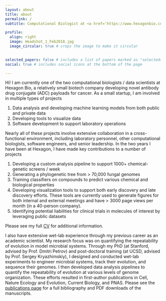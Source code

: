 ```yaml
---
layout: about
title: about
permalink: /
subtitle: Computational Biologist at <a href='https://www.hexagonbio.com/'>Hexagon Bio</a>

profile:
  align: right
  image: Headshot_1_Feb2018.jpg
  image_circular: true # crops the image to make it circular
  

selected_papers: false # includes a list of papers marked as "selected={true}"
social: true # includes social icons at the bottom of the page

---
```


Hi! I am currently one of the two computational biologists / data scientists at Hexagon Bio, a relatively small biotech company developing novel antibody drug conjugate (ADC) payloads for cancer. As a small startup, I am involved in multiple types of projects

1. Data analysis and developing machine learning models from both public and private data
2. Developing tools to visualize data
3. Software development to support laboratory operations

Nearly all of these projects involve extensive collaboration in a cross-functional environment, including laboratory personnel, other computational biologists, software engineers, and senior leadership. In the two years I have been at Hexagon, I have made key contributions to a number of projects

1. Developing a custom analysis pipeline to support 1000+ chemical-genetic screens / week
2. Generating a phylogenetic tree from > 70,000 fungal genomes
3. Training classifiers on compounds to predict various chemical and biological properties
4. Developing visualization tools to support both early discovery and late discovery efforts. These tools are currently used to generate figures for both internal and external meetings and have > 3000 page views per month (in a 40-person company).
5. Identifying potential liabilities for clinical trials in molecules of interest by leveraging public datasets

Please see my full [CV](cv) for additional information.

I also have extensive wet-lab experience through my previous career as an academic scientist. My research focus was on quantifying the repeatability of evolution in model microbial systems. Through my PhD (at Stanford, advised by Prof. Dmitri Petrov) and post-doctoral training (at UCSD, advised by Prof. Sergey Kryazhimskiy), I designed and conducted wet-lab experiments to engineer microbial systems, track their evolution, and sequence their genomes. I then developed data analysis pipelines to quantify the repeatability of evolution at various levels of genome organization. These efforts resulted in first-author publications in Cell, Nature Ecology and Evolution, Current Biology, and PNAS. Please see the [publications page](publications) for a full bibliography and PDF downloads of the manuscripts.
